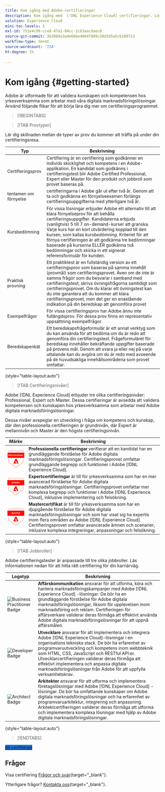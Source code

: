 ```yaml
---
title: Kom igång med Adobe-certifieringar
description: Kom igång med  [!DNL Experience Cloud] certifieringar. Läs mer om programmet och den här webbplatsen.
solution: Experience Cloud
mini-toc-levels: 1
exl-id: 751e4c99-cce8-47a1-84cc-2cb3aacdaec8
source-git-commit: 3b3084a3a4e6bbe4004f889c30d3d5a5cb109713
workflow-type: tm+mt
source-wordcount: '724'
ht-degree: 1%

---
```


# Kom igång {#getting-started}

Adobe är utformade för att validera kunskapen och kompetensen hos yrkesverksamma som arbetar med våra digitala marknadsföringslösningar. Använd följande flikar för att börja lära dig mer om certifieringsprogrammet.

>[!BEGINTABS]

>[!TAB Provtyper]

Lär dig skillnaden mellan de typer av prov du kommer att träffa på under din certifieringsresa.

| Typ | Beskrivning |
| ------- | ------- |
| Certifieringsprov | Certifiering är en certifiering som godkänner en individs skicklighet och kompetens i en Adobe-applikation. En kandidat som godkänns i certifieringstest blir Adobe Certified Professional, Expert eller Master för den produkt och jobbroll som provet baseras på. |
| tentamen om förnyelse | certifieringarna i Adobe går ut efter två år. Genom att ta och godkänna en förnyelseexamen förlängs certifieringsuppgifterna med ytterligare två år. |
| Kursbedömning | För vissa lösningar erbjuder Adobe ett alternativ till att klara förnyelseprov för att behålla certifieringsuppgifter. Kandidaterna erbjuds (vanligtvis) 5 till 7 on-demand-kurser att granska. Varje kurs har en kort utvärdering kopplad till den kursen, som kallas _kursbedömning_. Kriteriet för att förnya certifieringen är att godkänna tre bedömningar baserade på kurserna ELLER godkänna två bedömningar och skicka in ett signerat referensformulär för kunden. |
| Praktisk provning | Ett praktiktest är en fullständig version av ett certifieringsprov som baseras på samma innehåll (provmål) som certifieringsprovet. Även om de inte är samma frågor som du besvarar i samband med certifieringstest, skrivs övningsfrågorna samtidigt som certifieringsprovet. Om du klarar ett övningstest kan du inte garantera att du kommer att klara certifieringsprovet, men det ger en enastående indikation på din beredskap att genomföra provet |
| Exempelfrågor | För vissa certifieringsprov har Adobe ännu inte fullängdsprov. För dessa prov finns en representativ uppsättning exempelfrågor. |
| Beredskapenkät | Ett beredskapsfrågeformulär är ett annat verktyg som du kan använda för att bedöma om du är redo att genomföra din certifieringstest. Frågeformuläret för beredskap innehåller bekräftande uppgifter baserade på provens mål. Genom att svara ja eller nej på varje uttalande kan du avgöra om du är redo med avseende på de huvudsakliga innehållsområdena som provet omfattar. |

{style="table-layout:auto"}

>[!TAB Certifieringsnivåer]

Adobe [!DNL Experience Cloud] erbjuder tre olika certifieringsnivåer: Professional, Expert och Master. Dessa certifieringar är avsedda att validera kompetensen och kunskapen hos yrkesverksamma som arbetar med Adobe digitala marknadsföringslösningar.

Dessa nivåer avspeglar en utveckling i fråga om kompetens och kunskap, där den professionella certifieringen är grundnivån, där Expert är mellannivån och Master är den högsta certifieringsnivån.

| Märke | Beskrivning |
| ------- | ------- |
| ![Professionellt märke](/help/certifications/assets/professional-badge-Xsmall.png) | **Professionella certifieringar** verifierar att en kandidat har en grundläggande förståelse för Adobe digitala marknadsföringslösningar. Certifieringsprovet omfattar grundläggande begrepp och funktioner i Adobe [!DNL Experience Cloud]. |
| ![Expert Badge](/help/certifications/assets/expert-badge-Xsmall.png) | **Expertcertifieringar** är till för yrkesverksamma som har en mer avancerad förståelse för Adobe digitala marknadsföringslösningar. Certifieringsprovet omfattar mer komplexa begrepp och funktioner i Adobe [!DNL Experience Cloud], inklusive implementering och felsökning. |
| ![Master Badge](/help/certifications/assets/master-badge-Xsmall.png) | **Mastercertifikat** är till för yrkesverksamma som har en djupgående förståelse för Adobe digitala marknadsföringslösningar och som har visat sig ha expertis inom flera områden av Adobe [!DNL Experience Cloud]. Certifieringsprovet omfattar avancerade ämnen och scenarier, inklusive komplexa integreringar, anpassningar och felsökning. |

{style="table-layout:auto"}

>[!TAB Jobbroller]

Adobe certifieringstester är anpassade till tre olika jobbroller. Läs informationen nedan för att hitta rätt certifiering för din karriärväg.

| Logotyp | Beskrivning |
| ------- | ------- |
| ![Business Practitioner Badge](/help/certifications/assets/business_practitioner_blk_small.png) | **Affärskommunikation** ansvarar för att utforma, köra och hantera marknadsföringskampanjer med Adobe [!DNL Experience Cloud] -lösningar. De bör ha en grundläggande förståelse för Adobe digitala marknadsföringslösningar, liksom för upplevelsen inom marknadsföring och reklam. Certifieringen för affärsverkare validerar deras förmåga att effektivt använda Adobe digitala marknadsföringslösningar för att uppnå affärsmålen. |
| ![Developer Badge](/help/certifications/assets/developer_blk_small.png) | **Utvecklare** ansvarar för att implementera och integrera Adobe [!DNL Experience Cloud]-lösningar i en organisations tekniska stack. De bör ha erfarenhet av programvaruutveckling och kompetens inom webbteknik som HTML, CSS, JavaScript och RESTful API:er. Utvecklarcertifieringen validerar deras förmåga att effektivt implementera och anpassa digitala marknadsföringslösningar från Adobe för att uppfylla verksamhetskrav. |
| ![Architect Badge](/help/certifications/assets/architect_blk_small.png) | **Arkitekter** ansvarar för att utforma och implementera företagslösningar med Adobe [!DNL Experience Cloud] -lösningar. De bör ha omfattande kunskaper om Adobe digitala marknadsföringslösningar och ha erfarenhet av programvaruarkitektur, integrering och anpassning. Arkitektcertifieringen validerar deras förmåga att utforma och implementera komplexa lösningar med hjälp av Adobe digitala marknadsföringslösningar. |

{style="table-layout:auto"}

<!--

>[!TAB Certification journey]

The Certification Journey Guide is a comprehensive tool designed to provide you with all the information you need to prepare for a certification exam. The guide is divided into three main sections: Get Ready, Get Prepped, and Get Certified.

| Sections | Description |
| ------- | ------- |
|**Get Ready** | Intended to give an overview of the exam, including information about the intended audience, exam details, readiness self-assessment, exam objectives, and scope. This section helps you understand the exam and what you can expect when taking it. The readiness self-assessment is particularly helpful, as it allows you to determine your current level of knowledge and identify areas where you may need to focus your study efforts. |
| **Get Prepped** | Is where you can find training and resources to help you prepare for the exam. This section includes information about and links to study materials and training courses. |
| **Get Certified** | Offers valuable information on how to register for the certification exam, including details about the registration process and available payment methods. In addition, this section also provides a clear overview of the exam process. Look to this section for helpful resources, such as a link to the Adobe Certification Prep Portal for exams that offer practice tests, as well as links to register for certification exams. |

{style="table-layout:auto"}

-->

>[!ENDTABS]

<a href="https://experienceleague.adobe.com/docs/certification/certification/how-to-get-certified.html" target="_blank" class="spectrum-Button spectrum-Button--fill spectrum-Button--accent spectrum-Button--sizeM is-margin-bottom-big-big at-element-click-tracking" style="background-color:#1473E6">

<span class="spectrum-Button-label has-no-wrap">
   Bli certifierad
</span>
</a>

## Frågor

Visa certifiering [Frågor och svar](https://experienceleague.adobe.com/docs/certification/certification/faq.html){target="_blank"}.

Ytterligare frågor? [Kontakta oss](mailto:certif@adobe.com){target="_blank"}.

